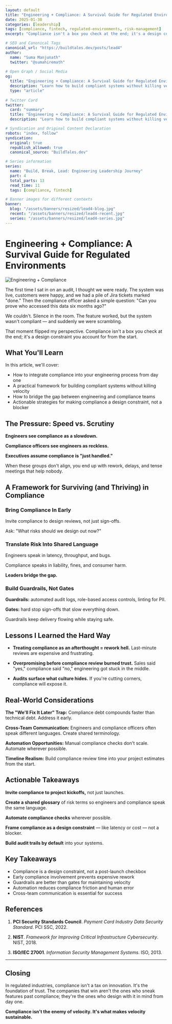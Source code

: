 ```yaml
---
layout: default
title: "Engineering + Compliance: A Survival Guide for Regulated Environments"
date: 2025-01-30
categories: [leadership]
tags: [compliance, fintech, regulated-environments, risk-management]
excerpt: "Compliance isn't a box you check at the end; it's a design constraint you account for from the start. Learn how to build compliant systems without killing velocity."

# SEO and Canonical Tags
canonical_url: "https://buildtales.dev/posts/lead4"
author:
  name: "Suma Manjunath"
  twitter: "@sumahiremath"
  
# Open Graph / Social Media
og:
  title: "Engineering + Compliance: A Survival Guide for Regulated Environments"
  description: "Learn how to build compliant systems without killing velocity. A practical guide for engineering leaders in regulated industries."
  type: "article"
  
# Twitter Card
twitter:
  card: "summary"
  title: "Engineering + Compliance: A Survival Guide for Regulated Environments"
  description: "Learn how to build compliant systems without killing velocity. A practical guide for engineering leaders in regulated industries."

# Syndication and Original Content Declaration
robots: "index, follow"
syndication:
  original: true
  republish_allowed: true
  canonical_source: "BuildTales.dev"

# Series information
series:
  name: "Build, Break, Lead: Engineering Leadership Journey"
  part: 4
  total_parts: 13
  read_time: 11
  tags: [compliance, fintech]

# Banner images for different contexts
banner:
  blog: "/assets/banners/resized/lead4-blog.jpg"
  recent: "/assets/banners/resized/lead4-recent.jpg"
  series: "/assets/banners/resized/lead4-series.jpg"
---
```




# Engineering + Compliance: A Survival Guide for Regulated Environments

![Engineering + Compliance](/assets/banners/resized/lead4-blog.jpg)

The first time I sat in on an audit, I thought we were ready. The system was live, customers were happy, and we had a pile of Jira tickets marked "done." Then the compliance officer asked a simple question: "Can you prove who accessed this data six months ago?"

We couldn't. Silence in the room. The feature worked, but the system wasn't compliant — and suddenly we were scrambling.

That moment flipped my perspective. Compliance isn't a box you check at the end; it's a design constraint you account for from the start.

## What You'll Learn

In this article, we'll cover:
- How to integrate compliance into your engineering process from day one
- A practical framework for building compliant systems without killing velocity
- How to bridge the gap between engineering and compliance teams
- Actionable strategies for making compliance a design constraint, not a blocker

## The Pressure: Speed vs. Scrutiny

**Engineers see compliance as a slowdown.**

**Compliance officers see engineers as reckless.**

**Executives assume compliance is "just handled."**

When these groups don't align, you end up with rework, delays, and tense meetings that help nobody.

## A Framework for Surviving (and Thriving) in Compliance

### Bring Compliance In Early

Invite compliance to design reviews, not just sign-offs.

Ask: "What risks should we design out now?"

### Translate Risk Into Shared Language

Engineers speak in latency, throughput, and bugs.

Compliance speaks in liability, fines, and consumer harm.

**Leaders bridge the gap.**

### Build Guardrails, Not Gates

**Guardrails:** automated audit logs, role-based access controls, linting for PII.

**Gates:** hard stop sign-offs that slow everything down.

Guardrails keep delivery flowing while staying safe.

## Lessons I Learned the Hard Way

- **Treating compliance as an afterthought = rework hell.** Last-minute reviews are expensive and frustrating.

- **Overpromising before compliance review burned trust.** Sales said "yes," compliance said "no," engineering got stuck in the middle.

- **Audits surface what culture hides.** If you're cutting corners, compliance will expose it.

## Real-World Considerations

**The "We'll Fix It Later" Trap:** Compliance debt compounds faster than technical debt. Address it early.

**Cross-Team Communication:** Engineers and compliance officers often speak different languages. Create shared terminology.

**Automation Opportunities:** Manual compliance checks don't scale. Automate wherever possible.

**Timeline Realism:** Build compliance review time into your project estimates from the start.

## Actionable Takeaways

**Invite compliance to project kickoffs,** not just launches.

**Create a shared glossary** of risk terms so engineers and compliance speak the same language.

**Automate compliance checks** wherever possible.

**Frame compliance as a design constraint** — like latency or cost — not a blocker.

**Build audit trails by default** into your systems.

## Key Takeaways

- Compliance is a design constraint, not a post-launch checkbox
- Early compliance involvement prevents expensive rework
- Guardrails are better than gates for maintaining velocity
- Automation reduces compliance friction and human error
- Cross-team communication is essential for success

## References

1. **PCI Security Standards Council**. *Payment Card Industry Data Security Standard*. PCI SSC, 2022.

2. **NIST**. *Framework for Improving Critical Infrastructure Cybersecurity*. NIST, 2018.

3. **ISO/IEC 27001**. *Information Security Management Systems*. ISO, 2013.

---

## Closing

In regulated industries, compliance isn't a tax on innovation. It's the foundation of trust. The companies that win aren't the ones who sneak features past compliance; they're the ones who design with it in mind from day one.

**Compliance isn't the enemy of velocity. It's what makes velocity sustainable.**
